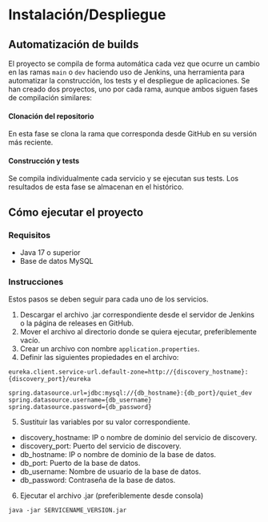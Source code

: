 # Instalación/Despliegue

## Automatización de builds

El proyecto se compila de forma automática cada vez que ocurre un cambio en las ramas `main` o `dev` haciendo uso de Jenkins, una herramienta para automatizar la construcción, los tests y el despliegue de aplicaciones. Se han creado dos proyectos, uno por cada rama, aunque ambos siguen fases de compilación similares:

#### Clonación del repositorio

En esta fase se clona la rama que corresponda desde GitHub en su versión más reciente.

#### Construcción y tests

Se compila individualmente cada servicio y se ejecutan sus tests. Los resultados de esta fase se almacenan en el histórico.

## Cómo ejecutar el proyecto

### Requisitos

- Java 17 o superior
- Base de datos MySQL

### Instrucciones

Estos pasos se deben seguir para cada uno de los servicios.

1. Descargar el archivo .jar correspondiente desde el servidor de Jenkins o la página de releases en GitHub.
2. Mover el archivo al directorio donde se quiera ejecutar, preferiblemente vacío.
3. Crear un archivo con nombre `application.properties`.
4. Definir las siguientes propiedades en el archivo:
```
eureka.client.service-url.default-zone=http://{discovery_hostname}:{discovery_port}/eureka

spring.datasource.url=jdbc:mysql://{db_hostname}:{db_port}/quiet_dev
spring.datasource.username={db_username}
spring.datasource.password={db_password}
```
 5. Sustituir las variables por su valor correspondiente.

- discovery_hostname: IP o nombre de dominio del servicio de discovery.
- discovery_port: Puerto del servicio de discovery.
- db_hostname: IP o nombre de dominio de la base de datos.
- db_port: Puerto de la base de datos.
- db_username: Nombre de usuario de la base de datos.
- db_password: Contraseña de la base de datos.

6. Ejecutar el archivo .jar (preferiblemente desde consola)

`java -jar SERVICENAME_VERSION.jar`
